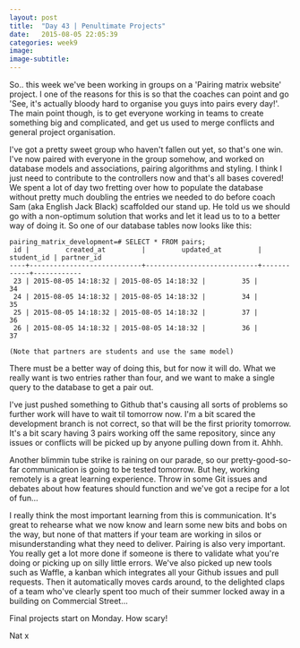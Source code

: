 ```yaml
---
layout: post
title:  "Day 43 | Penultimate Projects"
date:   2015-08-05 22:05:39
categories: week9
image: 
image-subtitle:
---
```


So.. this week we've been working in groups on a 'Pairing matrix website' project. I one of the reasons for this is so that the coaches can point and go 'See, it's actually bloody hard to organise you guys into pairs every day!'. The main point though, is to get everyone working in teams to create something big and complicated, and get us used to merge conflicts and general project organisation. 

I've got a pretty sweet group who haven't fallen out yet, so that's one win. I've now paired with everyone in the group somehow, and worked on database models and associations, pairing algorithms and styling. I think I just need to contribute to the controllers now and that's all bases covered! We spent a lot of day two fretting over how to populate the database without pretty much doubling the entries we needed to do before coach Sam (aka English Jack Black) scaffolded our stand up. He told us we should go with a non-optimum solution that works and let it lead us to to a better way of doing it. So one of our database tables now looks like this:

    pairing_matrix_development=# SELECT * FROM pairs;
     id |         created_at         |         updated_at         | student_id | partner_id 
    ----+----------------------------+----------------------------+------------+------------
     23 | 2015-08-05 14:18:32 | 2015-08-05 14:18:32 |         35 |         34
     24 | 2015-08-05 14:18:32 | 2015-08-05 14:18:32 |         34 |         35
     25 | 2015-08-05 14:18:32 | 2015-08-05 14:18:32 |         37 |         36
     26 | 2015-08-05 14:18:32 | 2015-08-05 14:18:32 |         36 |         37

    (Note that partners are students and use the same model)

There must be a better way of doing this, but for now it will do. What we really want is two entries rather than four, and we want to make a single query to the database to get a pair out.

I've just pushed something to Github that's causing all sorts of problems so further work will have to wait til tomorrow now. I'm a bit scared the development branch is not correct, so that will be the first priority tomorrow. It's a bit scary having 3 pairs working off the same repository, since any issues or conflicts will be picked up by anyone pulling down from it. Ahhh. 

Another blimmin tube strike is raining on our parade, so our pretty-good-so-far communication is going to be tested tomorrow. But hey, working remotely is a great learning experience. Throw in some Git issues and debates about how features should function and we've got a recipe for a lot of fun...

I really think the most important learning from this is communication. It's great to rehearse what we now know and learn some new bits and bobs on the way, but none of that matters if your team are working in silos or misunderstanding what they need to deliver. Pairing is also very important. You really get a lot more done if someone is there to validate what you're doing or picking up on silly little errors. We've also picked up new tools such as Waffle, a kanban which integrates all your Github issues and pull requests. Then it automatically moves cards around, to the delighted claps of a team who've clearly spent too much of their summer locked away in a building on Commercial Street...

Final projects start on Monday. How scary!

Nat x
